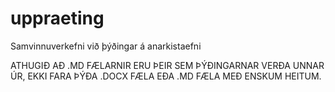 uppraeting
==========

Samvinnuverkefni við þýðingar á anarkistaefni

ATHUGIÐ AÐ .MD FÆLARNIR ERU ÞEIR SEM ÞÝÐINGARNAR VERÐA UNNAR ÚR, EKKI FARA ÞÝÐA .DOCX FÆLA EÐA .MD FÆLA MEÐ ENSKUM HEITUM.
